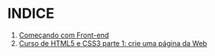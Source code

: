 # INDICE
1. [Começando com Front-end](artigo_01.mkd)
2. [Curso de HTML5 e CSS3 parte 1: crie uma página da Web](HMTL_CSS3_01)